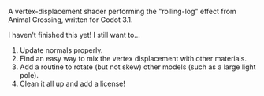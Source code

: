 A vertex-displacement shader performing the "rolling-log" effect from Animal Crossing, written for Godot 3.1.

I haven't finished this yet! I still want to...

1. Update normals properly.
2. Find an easy way to mix the vertex displacement with other materials.
3. Add a routine to rotate (but not skew) other models (such as a large light pole).
4. Clean it all up and add a license!
